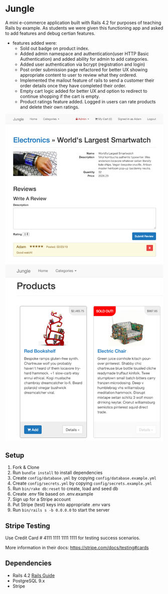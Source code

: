 # Jungle

A mini e-commerce application built with Rails 4.2 for purposes of teaching Rails by example. As students we were given this functioning app and asked to add features and debug certian features. 
* features added were:
  - Sold out badge on product index.
  - Added admin namespace and authentication(user HTTP Basic Authentication) and added ability for admin to add categories.
  - Added user authentication via bcrypt (registration and login)
  - Post order submission page refactored for better UX showing appropriate content to user to review what they ordered.
  - Implemented the mailout feature of rails to send a customer their order details once they have completed their order.
  - Empty cart logic added for better UX and option to redirect to continue shopping if the cart is empty.
  - Product ratings feature added. Logged in users can rate products and delete their own ratings.

!["Screenshot of the product page"](https://github.com/silentscribe/jungle-rails/blob/master/pictures/Product-page-with-review.png)
!["Screenshot of the sold out button page"](https://github.com/silentscribe/jungle-rails/blob/master/pictures/Sold-out-feature.png)

## Setup

1. Fork & Clone
2. Run `bundle install` to install dependencies
3. Create `config/database.yml` by copying `config/database.example.yml`
4. Create `config/secrets.yml` by copying `config/secrets.example.yml`
5. Run `bin/rake db:reset` to create, load and seed db
6. Create .env file based on .env.example
7. Sign up for a Stripe account
8. Put Stripe (test) keys into appropriate .env vars
9. Run `bin/rails s -b 0.0.0.0` to start the server

## Stripe Testing

Use Credit Card # 4111 1111 1111 1111 for testing success scenarios.

More information in their docs: <https://stripe.com/docs/testing#cards>

## Dependencies

* Rails 4.2 [Rails Guide](http://guides.rubyonrails.org/v4.2/)
* PostgreSQL 9.x
* Stripe

